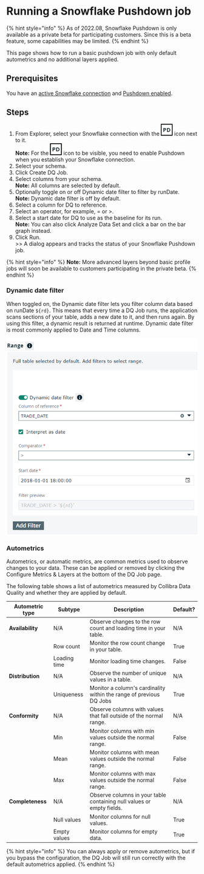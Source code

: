# Running a Snowflake Pushdown job

{% hint style="info" %}
As of 2022.08, Snowflake Pushdown is only available as a private beta for participating customers. Since this is a beta feature, some capabilities may be limited.&#x20;
{% endhint %}

This page shows how to run a basic pushdown job with only default autometrics and no additional layers applied.&#x20;

## Prerequisites

You have an [active Snowflake connection](../../../../connecting-to-dbs-in-owl-web/supported-drivers/connectivity-to-snowflake.md) and [Pushdown enabled](../../../../connecting-to-dbs-in-owl-web/supported-drivers/connectivity-to-snowflake.md).

## Steps

1. From Explorer, select your Snowflake connection with the ![](../../../../.gitbook/assets/dq-pushdown-icon.png) icon next to it.\
   **Note:** For the ![](../../../../.gitbook/assets/dq-pushdown-icon.png) icon to be visible, you need to enable Pushdown when you establish your Snowflake connection.
2. Select your schema.
3. Click Create DQ Job.
4. Select columns from your schema.\
   **Note:** All columns are selected by default.&#x20;
5. Optionally toggle on or off Dynamic date filter to filter by runDate.\
   **Note:** Dynamic date filter is off by default.
6. Select a column for DQ to reference.
7. Select an operator, for example, = or >.
8. Select a start date for DQ to use as the baseline for its run.\
   **Note:** You can also click Analyze Data Set and click a bar on the bar graph instead.
9. Click Run. \
   \>> A dialog appears and tracks the status of your Snowflake Pushdown job.

{% hint style="info" %}
**Note:** More advanced layers beyond basic profile jobs will soon be available to customers participating in the private beta.
{% endhint %}

### Dynamic date filter

When toggled on, the Dynamic date filter lets you filter column data based on runDate `${rd}`. This means that every time a DQ Job runs, the application scans sections of your table, adds a new date to it, and then runs again. By using this filter, a dynamic result is returned at runtime. Dynamic date filter is most commonly applied to Date and Time columns. &#x20;

![The Dynamic date filter is toggled on and the required range fields are filled.](../../../../.gitbook/assets/dq-dynamic-date-filter.png)

### Autometrics

Autometrics, or automatic metrics, are common metrics used to observe changes to your data. These can be applied or removed by clicking the Configure Metrics & Layers at the bottom of the DQ Job page.&#x20;

The following table shows a list of autometrics measured by Collibra Data Quality and whether they are applied by default.

| Autometric type  | Subtype      | Description                                                           | Default? |
| ---------------- | ------------ | --------------------------------------------------------------------- | -------- |
| **Availability** | N/A          | Observe changes to the row count and loading time in your table.      | N/A      |
|                  | Row count    | Monitor the row count change in your table.                           | True     |
|                  | Loading time | Monitor loading time changes.                                         | False    |
| **Distribution** | N/A          | Observe the number of unique values in a table.                       | N/A      |
|                  | Uniqueness   | Monitor a column's cardinality within the range of previous DQ Jobs   | True     |
| **Conformity**   | N/A          | Observe columns with values that fall outside of the normal range.    | N/A      |
|                  | Min          | Monitor columns with min values outside the normal range.             | False    |
|                  | Mean         | Monitor columns with mean values outside the normal range.            | False    |
|                  | Max          | Monitor columns with max values outside the normal range.             | False    |
| **Completeness** | N/A          | Observe columns in your table containing null values or empty fields. | N/A      |
|                  | Null values  | Monitor columns for null values.                                      | True     |
|                  | Empty values | Monitor columns for empty data.                                       | True     |

{% hint style="info" %}
You can always apply or remove autometrics, but if you bypass the configuration, the DQ Job will still run correctly with the default autometrics applied.
{% endhint %}
